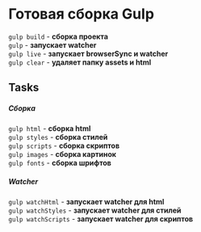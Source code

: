 # Готовая сборка Gulp

`gulp build` - **сборка проекта**  
`gulp` - **запускает watcher**  
`gulp live` - **запускает browserSync и watcher**  
`gulp clear` - **удаляет папку assets и html**  

## Tasks
##### Сборка
`gulp html` - **сборка html**  
`gulp styles` - **сборка стилей**  
`gulp scripts` - **сборка скриптов**  
`gulp images` - **сборка картинок**  
`gulp fonts` - **сборка шрифтов**  

##### Watcher
`gulp watchHtml` - **запускает watcher для html**  
`gulp watchStyles` - **запускает watcher для стилей**  
`gulp watchScripts` - **запускает watcher для скриптов**  